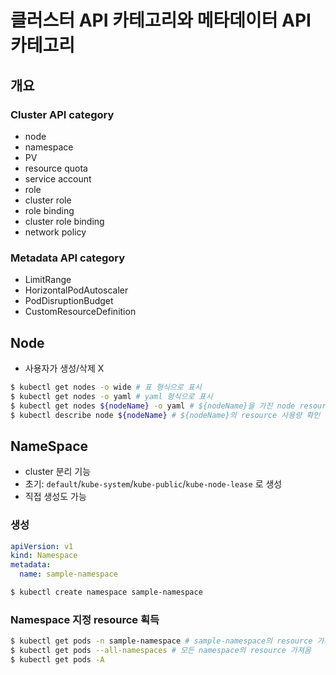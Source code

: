 # 클러스터 API 카테고리와 메타데이터 API 카테고리

## 개요

### Cluster API category

- node
- namespace
- PV
- resource quota
- service account
- role
- cluster role
- role binding
- cluster role binding
- network policy

### Metadata API category

- LimitRange
- HorizontalPodAutoscaler
- PodDisruptionBudget
- CustomResourceDefinition

## Node

- 사용자가 생성/삭제 X

```bash
$ kubectl get nodes -o wide # 표 형식으로 표시
$ kubectl get nodes -o yaml # yaml 형식으로 표시
$ kubectl get nodes ${nodeName} -o yaml # ${nodeName}을 가진 node resource 확인
$ kubectl describe node ${nodeName} # ${nodeName}의 resource 사용량 확인
```

## NameSpace

- cluster 분리 기능
- 초기: `default`/`kube-system`/`kube-public`/`kube-node-lease` 로 생성
- 직접 생성도 가능

### 생성

```yaml
apiVersion: v1
kind: Namespace
metadata:
  name: sample-namespace
```

```bash
$ kubectl create namespace sample-namespace
```

### Namespace 지정 resource 획득

```bash
$ kubectl get pods -n sample-namespace # sample-namespace의 resource 가져옴
$ kubectl get pods --all-namespaces # 모든 namespace의 resource 가져옴
$ kubectl get pods -A
```